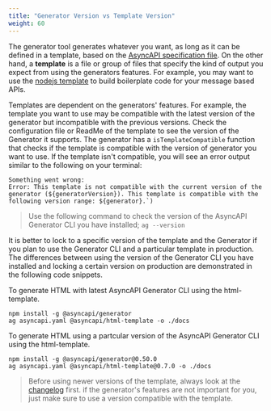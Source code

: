 ```yaml
---
title: "Generator Version vs Template Version"
weight: 60
---
```


The generator tool generates whatever you want, as long as it can be defined in a template, based on the [AsyncAPI specification file](asyncapi-file.md). On the other hand, a **template** is a file or group of files that specify the kind of output you expect from using the generators features. For example, you may want to use the [nodejs template](https://github.com/asyncapi/nodejs-template) to build boilerplate code for your message based APIs.

Templates are dependent on the generators' features. For example, the template you want to use may be compatible with the latest version of the generator but incompatible with the previous versions. Check the configuration file or ReadMe of the template to see the version of the Generator it supports. The generator has a `isTemplateCompatible` function that checks if the template is compatible with the version of generator you want to use. If the template isn't compatible, you will see an error output similar to the following on your terminal:
```
Something went wrong:
Error: This template is not compatible with the current version of the generator (${generatorVersion}). This template is compatible with the following version range: ${generator}.`)
```

> Use the following command to check the version of the AsyncAPI Generator CLI you have installed;  `ag --version`

It is better to lock to a specific version of the template and the Generator if you plan to use the Generator CLI and a particular template in production. The differences between using the version of the Generator CLI you have installed and locking a certain version on production are demonstrated in the following code snippets.

To generate HTML with latest AsyncAPI Generator CLI using the html-template.
```
npm install -g @asyncapi/generator
ag asyncapi.yaml @asyncapi/html-template -o ./docs
```

To generate HTML using a partcular version of the AsyncAPI Generator CLI using the html-template.

```
npm install -g @asyncapi/generator@0.50.0
ag asyncapi.yaml @asyncapi/html-template@0.7.0 -o ./docs
```

> Before using newer versions of the template, always look at the [changelog](https://github.com/asyncapi/html-template/releases) first. if the generator's features are not important for you, just make sure to use a version compatible with the template.
